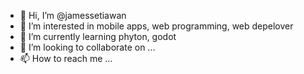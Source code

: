 - 👋 Hi, I’m @jamessetiawan
- 👀 I’m interested in mobile apps, web programming, web depelover
- 🌱 I’m currently learning phyton, godot
- 💞️ I’m looking to collaborate on ...
- 📫 How to reach me ...

<!---
jamessetiawan/jamessetiawan is a ✨ special ✨ repository because its `README.md` (this file) appears on your GitHub profile.
You can click the Preview link to take a look at your changes.
--->
